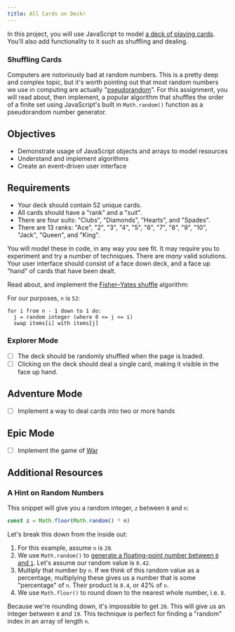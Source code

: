 ```yaml
---
title: All Cards on Deck!
---
```


In this project, you will use JavaScript to model [a deck of playing cards](https://en.wikipedia.org/wiki/standard_52-card_deck). You'll also add functionality to it such as shuffling and dealing.

### Shuffling Cards

Computers are notoriously bad at random numbers. This is a pretty deep and complex topic, but it's worth pointing out that most random numbers we use in computing are actually "[pseudorandom](https://en.wikipedia.org/wiki/pseudorandomness)". For this assignment, you will read about, then implement, a popular algorithm that shuffles the order of a finite set using JavaScript's built in `Math.random()` function as a pseudorandom number generator.

## Objectives

- Demonstrate usage of JavaScript objects and arrays to model resources
- Understand and implement algorithms
- Create an event-driven user interface

## Requirements

- Your deck should contain 52 unique cards.
- All cards should have a "rank" and a "suit".
- There are four suits: "Clubs", "Diamonds", "Hearts", and "Spades".
- There are 13 ranks: "Ace", "2", "3", "4", "5", "6", "7", "8", "9", "10", "Jack", "Queen", and "King".

You will model these in code, in any way you see fit. It may require you to experiment and try a number of techniques. There are _many_ valid solutions. Your user interface should consist of a face down deck, and a face up "hand" of cards that have been dealt.

Read about, and implement the [Fisher–Yates shuffle](https://en.wikipedia.org/wiki/Fisher%E2%80%93Yates_shuffle) algorithm:

For our purposes, `n` is `52`:

```
for i from n - 1 down to 1 do:
  j = random integer (where 0 <= j <= i)
  swap items[i] with items[j]
```

### Explorer Mode

- [ ] The deck should be randomly shuffled when the page is loaded.
- [ ] Clicking on the deck should deal a single card, making it visible in the face up hand.

## Adventure Mode

- [ ] Implement a way to deal cards into two or more hands

## Epic Mode

- [ ] Implement the game of [War][1]

[1]: https://en.wikipedia.org/wiki/War_(card_game)

## Additional Resources

### A Hint on Random Numbers

This snippet will give you a random integer, `z` between `0` and `n`:

```JavaScript
const z = Math.floor(Math.random() * n)
```

Let's break this down from the inside out:

1.  For this example, assume `n` is `20`.
2.  We use `Math.random()` to [generate a floating-point number between `0` and `1`](https://developer.mozilla.org/en-US/docs/Web/JavaScript/Reference/Global_Objects/Math/random). Let's assume our random value is `0.42`.
3.  Multiply that number by `n`. If we think of this random value as a percentage, multiplying these gives us a number that is some "percentage" of `n`. Their product is `8.4`, or 42% of `n`.
4.  We use `Math.floor()` to round down to the nearest whole number, i.e. `8`.

Because we're rounding down, it's impossible to get `20`. This will give us an integer between `0` and `19`. This technique is perfect for finding a "random" index in an array of length `n`.
